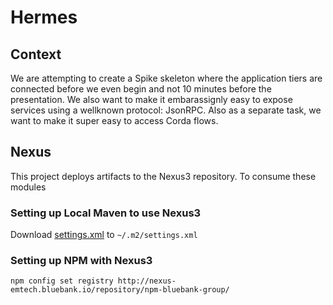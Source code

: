 # Hermes

## Context

We are attempting to create a Spike skeleton where the application tiers are connected before we even begin and not 10 minutes before the presentation.
We also want to make it embarassignly easy to expose services using a wellknown protocol: JsonRPC.
Also as a separate task, we want to make it super easy to access Corda flows.


## Nexus
This project deploys artifacts to the Nexus3 repository. To consume these modules 

### Setting up Local Maven to use Nexus3

Download <a href="https://gitlab.bluebank.io/em-tech/hermes/raw/master/maven/settings.xml" download>settings.xml</a> to `~/.m2/settings.xml`


### Setting up NPM with Nexus3

`npm config set registry http://nexus-emtech.bluebank.io/repository/npm-bluebank-group/`

